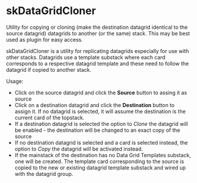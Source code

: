 # skDataGridCloner
Utility for copying or cloning (make the destination datagrid identical to the source datagrid) datagrids to another (or the same) stack. This may be best used as plugin for easy access.

skDataGridCloner is a utility for replicating datagrids especially for use with other stacks. Datagrids use a template substack where each card corresponds to a respective datagrid template and these need to follow the datagrid if copied to another stack.

Usage:
- Click on the source datagrid and click the **Source** button to assing it as source
- Click on a destination datagrid and click the **Destination** button to assign it. If no datagrid is selected, it will assume the destination is the current card of the topstack.
- If a destination datagrid is selected the option to _Clone_ the datagrid will be enabled - the destination will be changed to an exact copy of the source
- If no destination datagrid is selected and a card is selected instead, the option to _Copy_ the datagrid will be activated instead.
- If the mainstack of the destination has no Data Grid Templates substack, one will be created. The template card corresponding to the source is copied to the new or existing datagrid template substack and wired up with the datagrid group.
